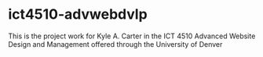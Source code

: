 # ict4510-advwebdvlp
This is the project work for Kyle A. Carter in the ICT 4510 Advanced Website Design and Management offered through the University of Denver